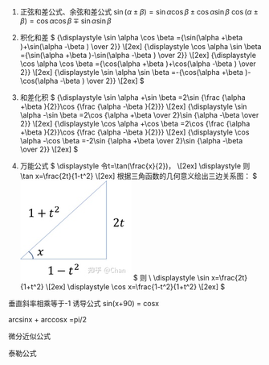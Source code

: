 1. 正弦和差公式、余弦和差公式
$\sin(\alpha \pm \beta)=\sin\alpha\cos\beta \pm \cos\alpha\sin\beta$
$\cos(\alpha \pm \beta)=\cos\alpha\cos\beta \mp \sin\alpha\sin\beta$
  
2. 积化和差
$
{\displaystyle \sin \alpha \cos \beta ={\sin(\alpha +\beta )+\sin(\alpha -\beta ) \over 2}}  \\[2ex]
{\displaystyle \cos \alpha \sin \beta ={\sin(\alpha +\beta )-\sin(\alpha -\beta ) \over 2}}  \\[2ex]
{\displaystyle \cos \alpha \cos \beta ={\cos(\alpha +\beta )+\cos(\alpha -\beta ) \over 2}} \\[2ex]
{\displaystyle \sin \alpha \sin \beta =-{\cos(\alpha +\beta )-\cos(\alpha -\beta ) \over 2}}  \\[2ex]
$
  
3. 和差化积
$
{\displaystyle \sin \alpha +\sin \beta =2\sin {\frac {\alpha +\beta }{2}}\cos {\frac {\alpha -\beta }{2}}}  \\[2ex]
{\displaystyle \sin \alpha -\sin \beta =2\cos {\alpha +\beta  \over 2}\sin {\alpha -\beta  \over 2}} \\[2ex]
{\displaystyle \cos \alpha +\cos \beta =2\cos {\frac {\alpha +\beta }{2}}\cos {\frac {\alpha -\beta }{2}}} \\[2ex]
{\displaystyle \cos \alpha -\cos \beta =-2\sin {\alpha +\beta  \over 2}\sin {\alpha -\beta  \over 2}} \\[2ex]
$

4. 万能公式
$
\displaystyle 令t=\tan(\frac{x}{2})，   \\[2ex]
\displaystyle 则\tan x=\frac{2t}{1-t^2}       \\[2ex]
根据三角函数的几何意义绘出三边关系图：
$
![](../万能公式关系图.webp)
$
则  \\
\displaystyle \sin x=\frac{2t}{1+t^2}       \\[2ex]
\displaystyle \cos x=\frac{1-t^2}{1+t^2}  \\[2ex]
$

垂直斜率相乘等于-1
诱导公式
sin(x+90) = cosx

arcsinx + arccosx =pi/2

微分近似公式

泰勒公式